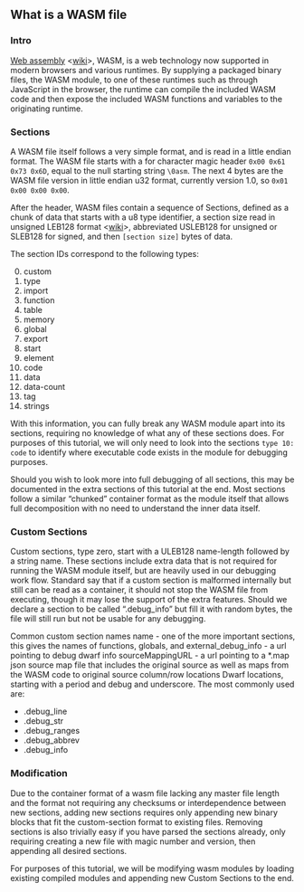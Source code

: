 ## What is a WASM file

### Intro

[Web assembly](https://webassembly.org/) <[wiki](https://en.wikipedia.org/wiki/WebAssembly)>, WASM, is a web technology now supported in modern browsers and various runtimes. By supplying a packaged binary files, the WASM module, to one of these runtimes such as through JavaScript in the browser, the runtime can compile the included WASM code and then expose the included WASM functions and variables to the originating runtime.

### Sections

A WASM file itself follows a very simple format, and is read in a little endian format. The WASM file starts with a for character magic header `0x00 0x61 0x73 0x6D`, equal to the null starting string `\0asm`. The next 4 bytes are the WASM file version in little endian u32 format, currently version 1.0, so `0x01 0x00 0x00 0x00`.

After the header, WASM files contain a sequence of Sections, defined as a chunk of data that starts with a u8 type identifier, a section size read in unsigned LEB128 format <[wiki](https://en.wikipedia.org/wiki/LEB128)>, abbreviated USLEB128 for unsigned or SLEB128 for signed, and then `[section size]` bytes of data.

The section IDs correspond to the following types:

   0. custom
   1. type
   2. import
   3. function
   4. table
   5. memory
   6. global
   7. export
   8. start
   9. element
   10. code
   11. data
   12. data-count
   13. tag
   14. strings

With this information, you can fully break any WASM module apart into its sections, requiring no knowledge of what any of these sections does. For purposes of this tutorial, we will only need to look into the sections `type 10: code` to identify where executable code exists in the module for debugging purposes. 

Should you wish to look more into full debugging of all sections, this may be documented in the extra sections of this tutorial at the end. Most sections follow a similar “chunked” container format as the module itself that allows full decomposition with no need to understand the inner data itself.

### Custom Sections

Custom sections, type zero, start with a ULEB128 name-length followed by a string name. These sections include extra data that is not required for running the WASM module itself, but are heavily used in our debugging work flow. Standard say that if a custom section is malformed internally but still can be read as a container, it should not stop the WASM file from executing, though it may lose the support of the extra features. Should we declare a section to be called “.debug_info” but fill it with random bytes, the file will still run but not be usable for any debugging.

Common custom section names
name - one of the more important sections, this gives the names of functions, globals, and 
external_debug_info - a url pointing to debug dwarf info
sourceMappingURL - a url pointing to a *.map json source map file that includes the original source as well as maps from the WASM code to original source column/row locations 
Dwarf locations, starting with a period and debug and underscore. The most commonly used are:
  * .debug_line
  * .debug_str
  * .debug_ranges
  * .debug_abbrev
  * .debug_info

### Modification

Due to the container format of a wasm file lacking any master file length and the format not requiring any checksums or interdependence between new sections, adding new sections requires only appending new binary blocks that fit the custom-section format to existing files. Removing sections is also trivially easy if you have parsed the sections already, only requiring creating a new file with magic number and version, then appending all desired sections.

For purposes of this tutorial, we will be modifying wasm modules by loading existing compiled modules and appending new Custom Sections to the end.
